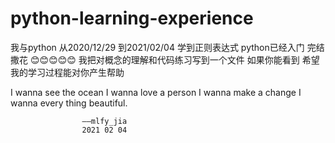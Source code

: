 # python-learning-experience
我与python
从2020/12/29
到2021/02/04
学到正则表达式
python已经入门
完结撒花
😊😊😊😊😊
我把对概念的理解和代码练习写到一个文件
如果你能看到
希望我的学习过程能对你产生帮助

I wanna see the ocean
I wanna love a person
I wanna make a change
I wanna every thing beautiful.

                    ——mlfy_jia
                    2021 02 04